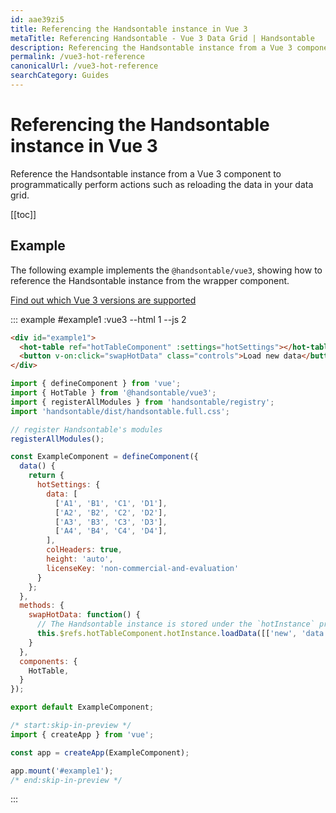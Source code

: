 ```yaml
---
id: aae39zi5
title: Referencing the Handsontable instance in Vue 3
metaTitle: Referencing Handsontable - Vue 3 Data Grid | Handsontable
description: Referencing the Handsontable instance from a Vue 3 component to programmatically perform actions such as reloading the data in your data grid.
permalink: /vue3-hot-reference
canonicalUrl: /vue3-hot-reference
searchCategory: Guides
---
```


# Referencing the Handsontable instance in Vue 3

Reference the Handsontable instance from a Vue 3 component to programmatically perform actions such as reloading the data in your data grid.

[[toc]]

## Example

The following example implements the `@handsontable/vue3`, showing how to reference the Handsontable instance from the wrapper component.

[Find out which Vue 3 versions are supported](@/guides/integrate-with-vue3/vue3-installation.md#vue-3-version-support)

::: example #example1 :vue3 --html 1 --js 2

```html
<div id="example1">
  <hot-table ref="hotTableComponent" :settings="hotSettings"></hot-table><br/>
  <button v-on:click="swapHotData" class="controls">Load new data</button>
</div>
```
```js
import { defineComponent } from 'vue';
import { HotTable } from '@handsontable/vue3';
import { registerAllModules } from 'handsontable/registry';
import 'handsontable/dist/handsontable.full.css';

// register Handsontable's modules
registerAllModules();

const ExampleComponent = defineComponent({
  data() {
    return {
      hotSettings: {
        data: [
          ['A1', 'B1', 'C1', 'D1'],
          ['A2', 'B2', 'C2', 'D2'],
          ['A3', 'B3', 'C3', 'D3'],
          ['A4', 'B4', 'C4', 'D4'],
        ],
        colHeaders: true,
        height: 'auto',
        licenseKey: 'non-commercial-and-evaluation'
      }
    };
  },
  methods: {
    swapHotData: function() {
      // The Handsontable instance is stored under the `hotInstance` property of the wrapper component.
      this.$refs.hotTableComponent.hotInstance.loadData([['new', 'data']]);
    }
  },
  components: {
    HotTable,
  }
});

export default ExampleComponent;

/* start:skip-in-preview */
import { createApp } from 'vue';

const app = createApp(ExampleComponent);

app.mount('#example1');
/* end:skip-in-preview */
```

:::
